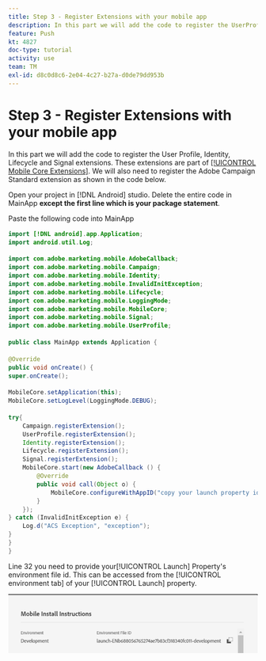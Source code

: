 ```yaml
---
title: Step 3 - Register Extensions with your mobile app
description: In this part we will add the code to register the UserProfile,Identity,Lifecycle and Signal extensions.
feature: Push
kt: 4827
doc-type: tutorial
activity: use
team: TM
exl-id: d8c0d8c6-2e04-4c27-b27a-d0de79dd953b
---
```

# Step 3 - Register Extensions with your mobile app

In this part we will add the code to register the User Profile, Identity, Lifecycle and Signal extensions. These extensions are part of [[!UICONTROL Mobile Core Extensions]](https://aep-sdks.gitbook.io/docs/using-mobile-extensions/mobile-core). We will also need to register the Adobe Campaign Standard extension as shown in the code below.

Open your project in [!DNL Android] studio. Delete the entire code in MainApp **except the first line which is your package statement**.

Paste the following code into MainApp

<!--
Removed `{.line-numbers}` below
-->

```java
import [!DNL android].app.Application;
import android.util.Log;

import com.adobe.marketing.mobile.AdobeCallback;
import com.adobe.marketing.mobile.Campaign;
import com.adobe.marketing.mobile.Identity;
import com.adobe.marketing.mobile.InvalidInitException;
import com.adobe.marketing.mobile.Lifecycle;
import com.adobe.marketing.mobile.LoggingMode;
import com.adobe.marketing.mobile.MobileCore;
import com.adobe.marketing.mobile.Signal;
import com.adobe.marketing.mobile.UserProfile;

public class MainApp extends Application {

@Override
public void onCreate() {
super.onCreate();

MobileCore.setApplication(this);
MobileCore.setLogLevel(LoggingMode.DEBUG);

try{
    Campaign.registerExtension();
    UserProfile.registerExtension();
    Identity.registerExtension();
    Lifecycle.registerExtension();
    Signal.registerExtension();
    MobileCore.start(new AdobeCallback () {
        @Override
        public void call(Object o) {
            MobileCore.configureWithAppID("copy your launch property id here");
        }
    });
} catch (InvalidInitException e) {
    Log.d("ACS Exception", "exception");
}
}
}

```

Line 32 you need to provide your[!UICONTROL  Launch] Property's environment file id. This can be accessed from the [!UICONTROL environment tab] of your [!UICONTROL Launch] property.

![launch-id](assets/launch-id-property.PNG)
